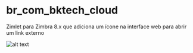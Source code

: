 # br_com_bktech_cloud
Zimlet para Zimbra 8.x que adiciona um ícone na interface web para abrir um link externo


![alt text](https://github.com/BktechBrazil/zimbra-util/raw/master/zimlet_example.jpg)
